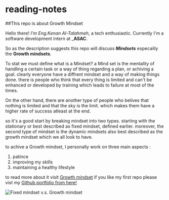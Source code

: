 # reading-notes
##This repo is about Growth Mindset

Hello there! *I'm Eng.Kenan Al-Talahmeh*, a tech enthusiastic. Currently I'm a software development intern at _**ASAC**.

So as the description suggests this repo will discuss _**Mindsets**_ especailly the __Growth mindsets__.

To stat we must define what is a Mindset? a Mind  set is the mentality of handling a certain task or a way of thing regarding a plan, or achiving a goal. 
clearly everyone have a diffrent mindset and a way of making things done. there is people who think that every thing is limited and can't be enhanced or developed by training which leads to failure at most of the times.

On the other hand, there are another type of people who belives that nothing is limited and that the sky is the limit. which makes them have a higher rate of success atleast at the end. 

so it's a good start by breaking mindset into two types. starting with the stationary or best described as fixed mindset, defined earlier. moreover, the second type of mindset is the dynamic mindsets also best described as the growth mindset which we all look to have.

to achive a Growth mindset, I personally work on three main aspects :

1. patince 
2. improving my skills 
3. maintaining a healthy lifestyle 

to read more about it visit [Growth mindset](https://www.atlassian.com/blog/inside-atlassian/growth-mindset)
if you like my first repo please vist my [Github portfolio from here!](https://github.com/kenan1997-asac)

![Fixed mindset v.s. Growth mindset](https://blog.cengage.com/wp-content/uploads/2020/11/blog-growth-mindset-1511130.png)
